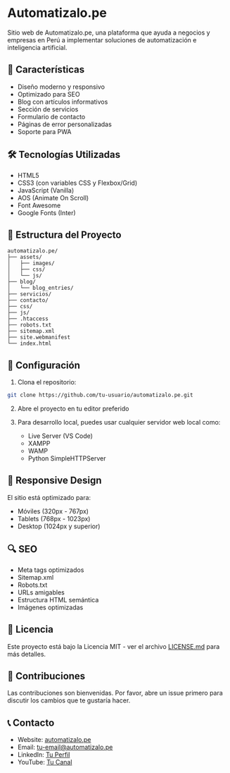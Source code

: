# Automatizalo.pe

Sitio web de Automatizalo.pe, una plataforma que ayuda a negocios y empresas en Perú a implementar soluciones de automatización e inteligencia artificial.

## 🚀 Características

- Diseño moderno y responsivo
- Optimizado para SEO
- Blog con artículos informativos
- Sección de servicios
- Formulario de contacto
- Páginas de error personalizadas
- Soporte para PWA

## 🛠️ Tecnologías Utilizadas

- HTML5
- CSS3 (con variables CSS y Flexbox/Grid)
- JavaScript (Vanilla)
- AOS (Animate On Scroll)
- Font Awesome
- Google Fonts (Inter)

## 📁 Estructura del Proyecto

```
automatizalo.pe/
├── assets/
│   ├── images/
│   ├── css/
│   └── js/
├── blog/
│   └── blog_entries/
├── servicios/
├── contacto/
├── css/
├── js/
├── .htaccess
├── robots.txt
├── sitemap.xml
├── site.webmanifest
└── index.html
```

## 🔧 Configuración

1. Clona el repositorio:
```bash
git clone https://github.com/tu-usuario/automatizalo.pe.git
```

2. Abre el proyecto en tu editor preferido

3. Para desarrollo local, puedes usar cualquier servidor web local como:
   - Live Server (VS Code)
   - XAMPP
   - WAMP
   - Python SimpleHTTPServer

## 📱 Responsive Design

El sitio está optimizado para:
- Móviles (320px - 767px)
- Tablets (768px - 1023px)
- Desktop (1024px y superior)

## 🔍 SEO

- Meta tags optimizados
- Sitemap.xml
- Robots.txt
- URLs amigables
- Estructura HTML semántica
- Imágenes optimizadas

## 📄 Licencia

Este proyecto está bajo la Licencia MIT - ver el archivo [LICENSE.md](LICENSE.md) para más detalles.

## 👥 Contribuciones

Las contribuciones son bienvenidas. Por favor, abre un issue primero para discutir los cambios que te gustaría hacer.

## 📞 Contacto

- Website: [automatizalo.pe](https://automatizalo.pe)
- Email: [tu-email@automatizalo.pe](mailto:tu-email@automatizalo.pe)
- LinkedIn: [Tu Perfil](https://linkedin.com/in/tu-perfil)
- YouTube: [Tu Canal](https://youtube.com/tu-canal) 